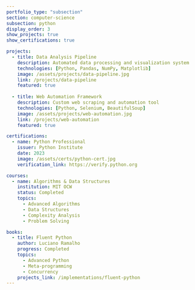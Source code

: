 ```yaml
---
portfolio_type: "subsection"
section: computer-science
subsection: python
display_order: 3
show_projects: true
show_certifications: true

projects:
  - title: Data Analysis Pipeline
    description: Automated data processing and visualization system
    technologies: [Python, Pandas, NumPy, Matplotlib]
    image: /assets/projects/data-pipeline.jpg
    link: /projects/data-pipeline
    featured: true
  
  - title: Web Automation Framework
    description: Custom web scraping and automation tool
    technologies: [Python, Selenium, BeautifulSoup]
    image: /assets/projects/web-automation.jpg
    link: /projects/web-automation
    featured: true

certifications:
  - name: Python Professional
    issuer: Python Institute
    date: 2023
    image: /assets/certs/python-cert.jpg
    verification_link: https://verify.python.org

courses:
  - name: Algorithms & Data Structures
    institution: MIT OCW
    status: Completed
    topics:
      - Advanced Algorithms
      - Data Structures
      - Complexity Analysis
      - Problem Solving

books:
  - title: Fluent Python
    author: Luciano Ramalho
    progress: Completed
    topics:
      - Advanced Python
      - Meta-programming
      - Concurrency
    projects_link: /implementations/fluent-python
---
```

